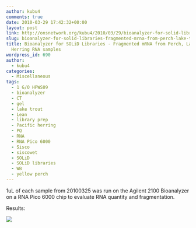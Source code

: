 ```yaml
---
author: kubu4
comments: true
date: 2010-03-29 17:42:32+00:00
layout: post
link: http://onsnetwork.org/kubu4/2010/03/29/bioanalyzer-for-solid-libraries-fragmented-mrna-from-perch-lake-trout-herring-rna-samples/
slug: bioanalyzer-for-solid-libraries-fragmented-mrna-from-perch-lake-trout-herring-rna-samples
title: Bioanalyzer for SOLiD Libraries - Fragmented mRNA from Perch, Lake Trout &
  Herring RNA samples
wordpress_id: 690
author:
  - kubu4
categories:
  - Miscellaneous
tags:
  - 1 G/O HPWS09
  - bioanalyzer
  - CT
  - gel
  - lake trout
  - Lean
  - library prep
  - Pacific herring
  - PQ
  - RNA
  - RNA Pico 6000
  - Sisco
  - siscowet
  - SOLiD
  - SOLiD libraries
  - WB
  - yellow perch
---
```


1uL of each sample from 20100325 was run on the Agilent 2100 Bioanalyzer on a RNA Pico 6000 chip to evaluate RNA quantity and fragmentation.

Results:

![](http://eagle.fish.washington.edu/Arabidopsis/Bioanalyzer%20Data/20100329%20Bioanalyzer%20gel%20mRNA%20fragmented.jpg)
